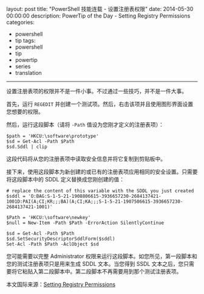 ﻿layout: post
title: "PowerShell 技能连载 - 设置注册表权限"
date: 2014-05-30 00:00:00
description: PowerTip of the Day - Setting Registry Permissions
categories:
- powershell
- tip
tags:
- powershell
- tip
- powertip
- series
- translation
---
设置注册表项的权限并不是一件小事。不过通过一些技巧，并不是一件大事。

首先，运行 `REGEDIT` 并创建一个测试项。然后，右击该项并且使用图形界面设置您想要的权限。

然后，运行这段脚本（请将 `-Path` 值设为您刚才定义的注册表项）：

    $path = 'HKCU:\software\prototype'
    $sd = Get-Acl -Path $Path
    $sd.Sddl | clip 

这段代码将从您的注册表项中读取安全信息并将它复制到剪贴板中。

接下来，使用这段脚本为新创建的或已有的注册表项应用相同的安全设置。只需要将这段脚本中的 SDDL 定义替换成您刚创建的值：

    # replace the content of this variable with the SDDL you just created
    $sddl = 'O:BAG:S-1-5-21-1908806615-3936657230-2684137421-1001D:PAI(A;CI;KR;;;BA)(A;CI;KA;;;S-1-5-21-1907506615-3936657230-2684137421-1001)'
    
    $Path = 'HKCU:\software\newkey'
    $null = New-Item -Path $Path -ErrorAction SilentlyContinue
    
    $sd = Get-Acl -Path $Path
    $sd.SetSecurityDescriptorSddlForm($sddl)
    Set-Acl -Path $Path -AclObject $sd

您可能需要以完整 Administrator 权限来运行这段脚本。如您所见，第一段脚本和您的测试注册表项只是用来生成 SDDL 文本。当您得到 SSDL 文本之后，您只需要将它粘贴入第二段脚本中。第二段脚本不再需要用到那个测试注册表项。

<!--more-->
本文国际来源：[Setting Registry Permissions](http://community.idera.com/powershell/powertips/b/tips/posts/setting-registry-permissions)
